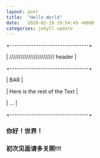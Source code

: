 ```yaml
---
layout: post
title:  "Hello World"
date:   2020-02-19 19:54:49 +0800
categories: jekyll update
---
```

+---------------------------------+

 | //////////////////////// header |

+---------------------------------+

 | BAR              |

| Here is the rest of the Text  |

| ...              |

 +---------------------------------+
### 你好！世界！
### 初次见面请多关照!!!
